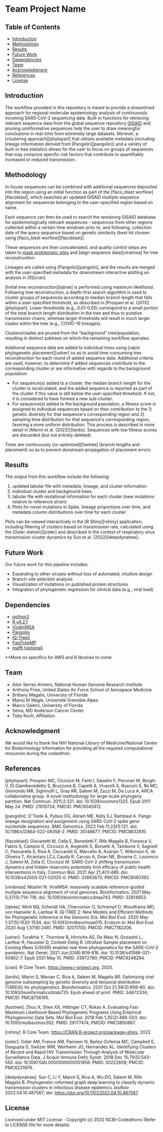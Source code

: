 # Team Project Name

## Table of Contents
- [Introduction](#Introduction)
- [Methodology](#Methodology)
- [Results](#Results)
- [Future Work](#Future-Work)
- [Dependencies](#Dependencies)
- [Team](#Team)
- [Acknowledgment](#Acknowledgment)
- [References](#References)
- [License](#License)

## Introduction
The workflow provided in this repository is meant to provide a streamlined approach for regional molecular epidemiology analysis of continuously incoming SARS-CoV-2 sequencing data. Built-in functions for retrieving relevant sequence data from the global sequence repository [GISAID](https://gisaid.org) and pruning uninformative sequences help the user to draw meaningful conclusions in real-time from extremely large datasets. Morever, a [clustering approach][phylopart] that utilizes available metadata (including lineage information derived from [Pangolin][pangolin]) and a variety of built-in tree statistics allows for the user to focus on groups of sequences that may comprise specific risk factors that contribute to quantifiably increased or reduced transmission.

## Methodology

In-house sequences can be combined with additional sequences deposited into the region using an initial function as part of the [flaco_blast worflow][flacoblast], which searches an updated GISAID multiple sequence alignment for sequences belonging to the user-specified region based on name.

Each sequence can then be used to search the remaining GISAID database for epidemiologically relevant sequences - sequences from other regions collected within a certain time windown prior to, and following, collection date of the query sequence based on genetic similarity (best hit chosen using [flaco_blast worflow][flacoblast]).

These sequences are then concatenated, and quality control steps are taken to [mask problematic sites](https://virological.org/t/issues-with-sars-cov-2-sequencing-data/473) and [align sequence data][viralmsa] for tree reconstruction. 

Lineages are called using [Pangolin][pangolin], and the results are merged with the user-specified metadata for downstream interactive plotting an analysis in [R][cran].

[Initial tree reconstruction][iqtree] is performed using maximum likelihood. Following tree reconstruction, a depth-first search algorithm is used to cluster groups of sequences according to median branch length that falls within a user-specified threshold, as described in [Prosperi et al. (2011)][phylopart]. Lower thresholds (e.g., 0.01-0.05) correspond to a small portion of the total branch length distribution in the tree and thus to putative transmission chains, whereas larger thresholds will result in much larger clades within the tree (e.g., COVID-19 lineages).

Clusters/clades are pruned from the "background" tree/population, resulting in distinct subtrees on which the remaining workflow operates.


Additional sequence data are added to individual trees using [rapid phylogenetic placement][usher] so as to avoid time-consuming tree reconstruction for each round of added sequence data. Additional criteria are used, however, to determine if added sequences contribute to the corresponding cluster or are informative with regards to the background population:

- For sequence(s) added to a cluster, the median branch length for the cluster is recalculated, and the added sequence is reported as part of the cluster if this value is still below the user-specified threshold. If not, it is considered to have formed a new sub-cluster.
- For sequence(s) added to the background population, a fitness score is assigned to individual sequences based on their contribution to the 1) genetic diversity for that sequence's corresponding region and 2) sampling time distribution for that sequence's corresponding region, favoring a more uniform distribution. This process is described in more detail in [Marini et al. (2022)][tardis]. Sequences with low fitness scores are discarded (but not entirely deleted).

Trees are continuously [re-optimized][fastree] (branch lengths and placement) so as to prevent donstream propagation of placement errors.


## Results

The output from this workflow include the following:

1. updated tabular file with metadata, lineage, and cluster information
2. individual cluster and background trees
3. tabular file with mutational information for each cluster (new mutations relative to reference strain)
4. Plots for novel mutations in Spike, lineage proportions over time, and metadata column distributions over time for each cluster.

Plots can be viewed interactively in the [R Shiny][rshiny] application, including filtering of clusters based on transmission rate, calculated using the [Oster statistic][oster] and described in the context of respiratory virus transmission cluster dynamics by Sun et al. (2022)[deepdynatree].

## Future Work

Our future work for this pipeline includes:

* Expanding to other viruses without loss of automated, intuitive design
* Branch-site selection analysis
* Visualization of mutations on published protein structures
* Integration of phylogenetic regression for clinical data (e.g., viral load)


## Dependencies
* [python3](https://www.python.org)
* [R v4.2.1](https://cloud.r-project.org/)
* [ViralmMSA](https://github.com/niemasd/ViralMSA)
* [Pangolin](https://cov-lineages.org/resources/pangolin/installation.html)
* [IQ-Tree2](https://apolo-docs.readthedocs.io/en/latest/software/applications/iqtree/2.1.2/index.html)
* [FastTreeMP](http://www.microbesonline.org/fasttree/#Install)
* [mafft (optional)](https://mafft.cbrc.jp/alignment/software/)

**More on specifics for AWS and R libraries to come

## Team
- Aitor Serres Armero, National Human Genome Research Institute
- Anthony Fries, United States Air Force School of Aerospace Medicine
- Brittany Magalis, University of Florida
- Manoj M Wagle, Université Grenoble Alpes
- Marco Salemi, University of Florida
- Selva, MD Anderson Cancer Center
- Toby Koch, Affiliation

## Acknowledgment
We would like to thank the NIH National Library of Medicine/National Center for Biotechnology Information for providing all the required computational resources during the codeathon.

## References
[phylopart]: Prosperi MC, Ciccozzi M, Fanti I, Saladini F, Pecorari M, Borghi V, Di Giambenedetto S, Bruzzone B, Capetti A, Vivarelli A, Rusconi S, Re MC, Gismondo MR, Sighinolfi L, Gray RR, Salemi M, Zazzi M, De Luca A; ARCA collaborative group. A novel methodology for large-scale phylogeny partition. Nat Commun. 2011;2:321. doi: 10.1038/ncomms1325. Epub 2011 May 24. PMID: 21610724; PMCID: PMC6045912.

[pangolin]: O'Toole Á, Pybus OG, Abram ME, Kelly EJ, Rambaut A. Pango lineage designation and assignment using SARS-CoV-2 spike gene nucleotide sequences. BMC Genomics. 2022 Feb 11;23(1):121. doi: 10.1186/s12864-022-08358-2. PMID: 35148677; PMCID: PMC8832810.

[flacoblast]: Giovanetti M, Cella E, Benedetti F, Rife Magalis B, Fonseca V, Fabris S, Campisi G, Ciccozzi A, Angeletti S, Borsetti A, Tambone V, Sagnelli C, Pascarella S, Riva A, Ceccarelli G, Marcello A, Azarian T, Wilkinson E, de Oliveira T, Alcantara LCJ, Cauda R, Caruso A, Dean NE, Browne C, Lourenco J, Salemi M, Zella D, Ciccozzi M. SARS-CoV-2 shifting transmission dynamics and hidden reservoirs potentially limit efficacy of public health interventions in Italy. Commun Biol. 2021 Apr 21;4(1):489. doi: 10.1038/s42003-021-02025-0. PMID: 33883675; PMCID: PMC8060392.

[viralmsa]: Moshiri N. ViralMSA: massively scalable reference-guided multiple sequence alignment of viral genomes. Bioinformatics. 2021 May 5;37(5):714-716. doi: 10.1093/bioinformatics/btaa743. PMID: 32814953.

[iqtree]: Minh BQ, Schmidt HA, Chernomor O, Schrempf D, Woodhams MD, von Haeseler A, Lanfear R. IQ-TREE 2: New Models and Efficient Methods for Phylogenetic Inference in the Genomic Era. Mol Biol Evol. 2020 May 1;37(5):1530-1534. doi: 10.1093/molbev/msaa015. Erratum in: Mol Biol Evol. 2020 Aug 1;37(8):2461. PMID: 32011700; PMCID: PMC7182206.

[usher]: Turakhia Y, Thornlow B, Hinrichs AS, De Maio N, Gozashti L, Lanfear R, Haussler D, Corbett-Detig R. Ultrafast Sample placement on Existing tRees (UShER) enables real-time phylogenetics for the SARS-CoV-2 pandemic. Nat Genet. 2021 Jun;53(6):809-816. doi: 10.1038/s41588-021-00862-7. Epub 2021 May 10. PMID: 33972780; PMCID: PMC9248294.

[cran]: R Core Team. https://www.r-project.org, 2020.

[tardis]: Marini S, Mavian C, Riva A, Salemi M, Magalis BR. Optimizing viral genome subsampling by genetic diversity and temporal distribution (TARDiS) for phylogenetics. Bioinformatics. 2021 Oct 21;38(3):856–60. doi: 10.1093/bioinformatics/btab725. Epub ahead of print. PMID: 34672334; PMCID: PMC8756195.

[fasttree]: Zhou X, Shen XX, Hittinger CT, Rokas A. Evaluating Fast Maximum Likelihood-Based Phylogenetic Programs Using Empirical Phylogenomic Data Sets. Mol Biol Evol. 2018 Feb 1;35(2):486-503. doi: 10.1093/molbev/msx302. PMID: 29177474; PMCID: PMC5850867.

[rshiny]: R Core Team. https://CRAN.R-project.org/package=shiny, 2022.

[oster]: Oster AM, France AM, Panneer N, Bañez Ocfemia MC, Campbell E, Dasgupta S, Switzer WM, Wertheim JO, Hernandez AL. Identifying Clusters of Recent and Rapid HIV Transmission Through Analysis of Molecular Surveillance Data. J Acquir Immune Defic Syndr. 2018 Dec 15;79(5):543-550. doi: 10.1097/QAI.0000000000001856. PMID: 30222659; PMCID: PMC6231979.

[deepdynatree]: Sun C, Li Y, Marini S, Riva A, Wu DO, Salemi M, Rife Magalis B. Phylogenetic-informed graph deep learning to classify dynamic transmission clusters in infectious disease epidemics. bioRxiv 2022.04.10.487587; doi: https://doi.org/10.1101/2022.04.10.487587

## License
Licensed under MIT License - Copyright (c) 2022 NCBI-Codeathons (Refer to LICENSE file for more details)

